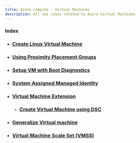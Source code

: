 ```yaml
---
title: Azure Compute - Virtual Machines
description: All use cases related to Azure Virtual Machines
---
```


### Index
- ### [Create Linux Virtual Machine](CreateLinuxVM)
- ### [Using Proximity Placement Groups](Proximity)
- ### [Setup VM with Boot Diagnostics](VmWithBootDiagnostics)
- ### [System Assigned Managed Identity](ManagedIdentityVM)
- ### [Virtual Machine Extension](VirtualMachineExtension)
    - ### [Create Virtual Machine using DSC](VMUsingDSC)
- ### [Generalize Virtual machine](GeneralizeVirtualMachine)
- ### [Virtual Machine Scale Set (VMSS)](ScaleSet)
